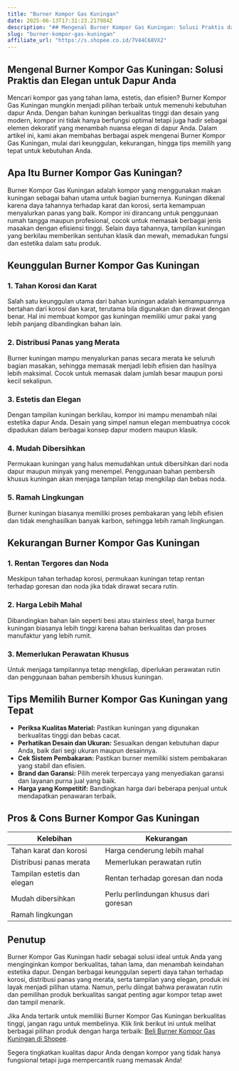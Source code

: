 ```yaml
---
title: "Burner Kompor Gas Kuningan"
date: 2025-06-13T17:31:23.217984Z
description: "## Mengenal Burner Kompor Gas Kuningan: Solusi Praktis dan Elegan untuk Dapur Anda..."
slug: "burner-kompor-gas-kuningan"
affiliate_url: "https://s.shopee.co.id/7V44C68VX2"
---
```

## Mengenal Burner Kompor Gas Kuningan: Solusi Praktis dan Elegan untuk Dapur Anda

Mencari kompor gas yang tahan lama, estetis, dan efisien? Burner Kompor Gas Kuningan mungkin menjadi pilihan terbaik untuk memenuhi kebutuhan dapur Anda. Dengan bahan kuningan berkualitas tinggi dan desain yang modern, kompor ini tidak hanya berfungsi optimal tetapi juga hadir sebagai elemen dekoratif yang menambah nuansa elegan di dapur Anda. Dalam artikel ini, kami akan membahas berbagai aspek mengenai Burner Kompor Gas Kuningan, mulai dari keunggulan, kekurangan, hingga tips memilih yang tepat untuk kebutuhan Anda.

## Apa Itu Burner Kompor Gas Kuningan?

Burner Kompor Gas Kuningan adalah kompor yang menggunakan makan kuningan sebagai bahan utama untuk bagian burnernya. Kuningan dikenal karena daya tahannya terhadap karat dan korosi, serta kemampuan menyalurkan panas yang baik. Kompor ini dirancang untuk penggunaan rumah tangga maupun profesional, cocok untuk memasak berbagai jenis masakan dengan efisiensi tinggi. Selain daya tahannya, tampilan kuningan yang berkilau memberikan sentuhan klasik dan mewah, memadukan fungsi dan estetika dalam satu produk.

## Keunggulan Burner Kompor Gas Kuningan

### 1. Tahan Korosi dan Karat

Salah satu keunggulan utama dari bahan kuningan adalah kemampuannya bertahan dari korosi dan karat, terutama bila digunakan dan dirawat dengan benar. Hal ini membuat kompor gas kuningan memiliki umur pakai yang lebih panjang dibandingkan bahan lain.

### 2. Distribusi Panas yang Merata

Burner kuningan mampu menyalurkan panas secara merata ke seluruh bagian masakan, sehingga memasak menjadi lebih efisien dan hasilnya lebih maksimal. Cocok untuk memasak dalam jumlah besar maupun porsi kecil sekalipun.

### 3. Estetis dan Elegan

Dengan tampilan kuningan berkilau, kompor ini mampu menambah nilai estetika dapur Anda. Desain yang simpel namun elegan membuatnya cocok dipadukan dalam berbagai konsep dapur modern maupun klasik.

### 4. Mudah Dibersihkan

Permukaan kuningan yang halus memudahkan untuk dibersihkan dari noda dapur maupun minyak yang menempel. Penggunaan bahan pembersih khusus kuningan akan menjaga tampilan tetap mengkilap dan bebas noda.

### 5. Ramah Lingkungan

Burner kuningan biasanya memiliki proses pembakaran yang lebih efisien dan tidak menghasilkan banyak karbon, sehingga lebih ramah lingkungan.

## Kekurangan Burner Kompor Gas Kuningan

### 1. Rentan Tergores dan Noda

Meskipun tahan terhadap korosi, permukaan kuningan tetap rentan terhadap goresan dan noda jika tidak dirawat secara rutin.

### 2. Harga Lebih Mahal

Dibandingkan bahan lain seperti besi atau stainless steel, harga burner kuningan biasanya lebih tinggi karena bahan berkualitas dan proses manufaktur yang lebih rumit.

### 3. Memerlukan Perawatan Khusus

Untuk menjaga tampilannya tetap mengkilap, diperlukan perawatan rutin dan penggunaan bahan pembersih khusus kuningan.

## Tips Memilih Burner Kompor Gas Kuningan yang Tepat

- **Periksa Kualitas Material:** Pastikan kuningan yang digunakan berkualitas tinggi dan bebas cacat.
- **Perhatikan Desain dan Ukuran:** Sesuaikan dengan kebutuhan dapur Anda, baik dari segi ukuran maupun desainnya.
- **Cek Sistem Pembakaran:** Pastikan burner memiliki sistem pembakaran yang stabil dan efisien.
- **Brand dan Garansi:** Pilih merek terpercaya yang menyediakan garansi dan layanan purna jual yang baik.
- **Harga yang Kompetitif:** Bandingkan harga dari beberapa penjual untuk mendapatkan penawaran terbaik.

## Pros & Cons Burner Kompor Gas Kuningan

| Kelebihan                                           | Kekurangan                                  |
|-----------------------------------------------------|--------------------------------------------|
| Tahan karat dan korosi                            | Harga cenderung lebih mahal              |
| Distribusi panas merata                            | Memerlukan perawatan rutin                |
| Tampilan estetis dan elegan                        | Rentan terhadap goresan dan noda         |
| Mudah dibersihkan                                | Perlu perlindungan khusus dari goresan  |
| Ramah lingkungan                                 |                                            |

## Penutup

Burner Kompor Gas Kuningan hadir sebagai solusi ideal untuk Anda yang menginginkan kompor berkualitas, tahan lama, dan menambah keindahan estetika dapur. Dengan berbagai keunggulan seperti daya tahan terhadap korosi, distribusi panas yang merata, serta tampilan yang elegan, produk ini layak menjadi pilihan utama. Namun, perlu diingat bahwa perawatan rutin dan pemilihan produk berkualitas sangat penting agar kompor tetap awet dan tampil menarik.

Jika Anda tertarik untuk memiliki Burner Kompor Gas Kuningan berkualitas tinggi, jangan ragu untuk membelinya. Klik link berikut ini untuk melihat berbagai pilihan produk dengan harga terbaik: [Beli Burner Kompor Gas Kuningan di Shopee](https://s.shopee.co.id/7V44C68VX2).

Segera tingkatkan kualitas dapur Anda dengan kompor yang tidak hanya fungsional tetapi juga mempercantik ruang memasak Anda!
